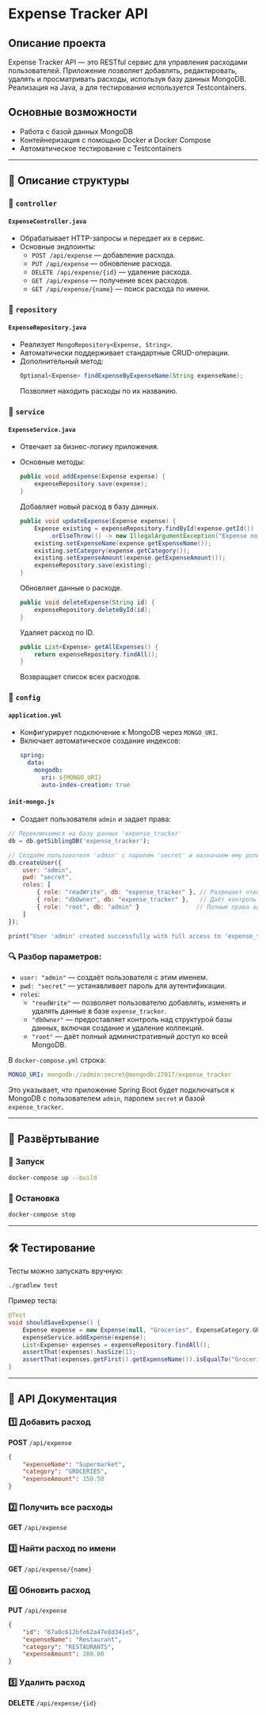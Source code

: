 # Expense Tracker API

## Описание проекта

Expense Tracker API — это RESTful сервис для управления расходами пользователей. Приложение позволяет добавлять, редактировать, удалять и просматривать расходы, используя базу данных MongoDB. Реализация на Java, а для тестирования используется Testcontainers.

## Основные возможности

- Работа с базой данных MongoDB
- Контейнеризация с помощью Docker и Docker Compose
- Автоматическое тестирование с Testcontainers

---

## 📜 Описание структуры

### 📂 `controller`

#### `ExpenseController.java`

- Обрабатывает HTTP-запросы и передает их в сервис.
- Основные эндпоинты:
    - `POST /api/expense` — добавление расхода.
    - `PUT /api/expense` — обновление расхода.
    - `DELETE /api/expense/{id}` — удаление расхода.
    - `GET /api/expense` — получение всех расходов.
    - `GET /api/expense/{name}` — поиск расхода по имени.

### 📂 `repository`

#### `ExpenseRepository.java`

- Реализует `MongoRepository<Expense, String>`.
- Автоматически поддерживает стандартные CRUD-операции.
- Дополнительный метод:
  ```java
  Optional<Expense> findExpenseByExpenseName(String expenseName);
  ```
  Позволяет находить расходы по их названию.

### 📂 `service`

#### `ExpenseService.java`

- Отвечает за бизнес-логику приложения.
- Основные методы:

  ```java
  public void addExpense(Expense expense) {
      expenseRepository.save(expense);
  }
  ```
  Добавляет новый расход в базу данных.

  ```java
  public void updateExpense(Expense expense) {
      Expense existing = expenseRepository.findById(expense.getId())
          .orElseThrow(() -> new IllegalArgumentException("Expense not found"));
      existing.setExpenseName(expense.getExpenseName());
      existing.setCategory(expense.getCategory());
      existing.setExpenseAmount(expense.getExpenseAmount());
      expenseRepository.save(existing);
  }
  ```
  Обновляет данные о расходе.

  ```java
  public void deleteExpense(String id) {
      expenseRepository.deleteById(id);
  }
  ```
  Удаляет расход по ID.

  ```java
  public List<Expense> getAllExpenses() {
      return expenseRepository.findAll();
  }
  ```
  Возвращает список всех расходов.

### 📂 `config`

#### `application.yml`

- Конфигурирует подключение к MongoDB через `MONGO_URI`.
- Включает автоматическое создание индексов:
  ```yaml
  spring:
    data:
      mongodb:
        uri: ${MONGO_URI}
        auto-index-creation: true
  ```


#### `init-mongo.js`

- Создает пользователя `admin` и задает права:
```javascript
// Переключаемся на базу данных 'expense_tracker'
db = db.getSiblingDB('expense_tracker');

// Создаём пользователя 'admin' с паролем 'secret' и назначаем ему роли
db.createUser({
    user: "admin",
    pwd: "secret", 
    roles: [
        { role: "readWrite", db: "expense_tracker" }, // Разрешает чтение и запись в 'expense_tracker'
        { role: "dbOwner", db: "expense_tracker" },   // Даёт контроль над схемой базы данных
        { role: "root", db: "admin" }                // Полные права администратора на уровне MongoDB
    ]
});

print("User 'admin' created successfully with full access to 'expense_tracker' database");
```

### 🔍 Разбор параметров:
- `user: "admin"` — создаёт пользователя с этим именем.
- `pwd: "secret"` — устанавливает пароль для аутентификации.
- `roles`:
  - `"readWrite"` — позволяет пользователю добавлять, изменять и удалять данные в базе `expense_tracker`.
  - `"dbOwner"` — предоставляет контроль над структурой базы данных, включая создание и удаление коллекций.
  - `"root"` — даёт полный административный доступ ко всей MongoDB.

В `docker-compose.yml` строка:
```yaml
MONGO_URI: mongodb://admin:secret@mongodb:27017/expense_tracker
```

Это указывает, что приложение Spring Boot будет подключаться к MongoDB с пользователем `admin`, паролем `secret` и базой `expense_tracker`.

---

## 🚀 Развёртывание

### 📌 Запуск

```sh
docker-compose up --build
```

### 📌 Остановка

```sh
docker-compose stop 
```

---

## 🛠 Тестирование

Тесты можно запускать вручную:

```sh
./gradlew test
```

Пример теста:

```java
@Test
void shouldSaveExpense() {
    Expense expense = new Expense(null, "Groceries", ExpenseCategory.GROCERIES, BigDecimal.valueOf(100.50));
    expenseService.addExpense(expense);
    List<Expense> expenses = expenseRepository.findAll();
    assertThat(expenses).hasSize(1);
    assertThat(expenses.getFirst().getExpenseName()).isEqualTo("Groceries");
}
```

---

## 📡 API Документация

### 1️⃣ Добавить расход

**POST** `/api/expense`

```json
{
    "expenseName": "Supermarket",
    "category": "GROCERIES",
    "expenseAmount": 150.50
}
```

### 2️⃣ Получить все расходы

**GET** `/api/expense`

### 3️⃣ Найти расход по имени

**GET** `/api/expense/{name}`

### 4️⃣ Обновить расход

**PUT** `/api/expense`

```json
{
    "id": "67a0c612bfe62a47e8d341e5",
    "expenseName": "Restaurant",
    "category": "RESTAURANTS",
    "expenseAmount": 200.00
}
```

### 5️⃣ Удалить расход

**DELETE** `/api/expense/{id}`